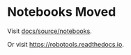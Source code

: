# Notebooks Moved

Visit [docs/source/notebooks](../docs/source/notebooks).

Or visit https://robotools.readthedocs.io.
